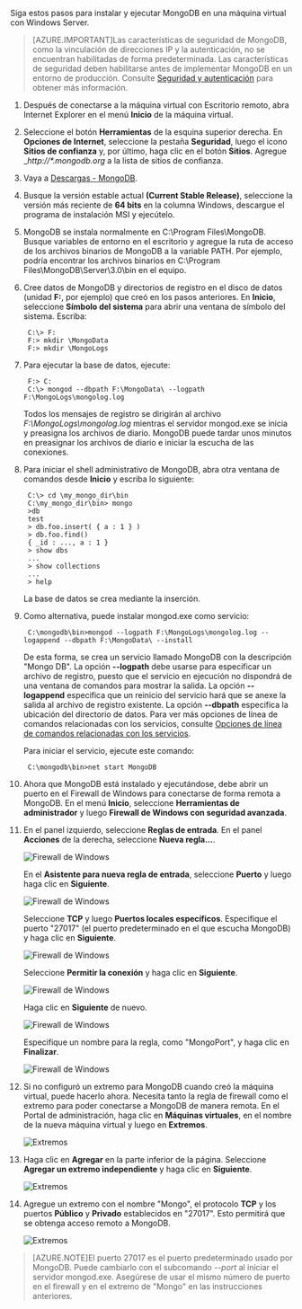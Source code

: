 Siga estos pasos para instalar y ejecutar MongoDB en una máquina virtual con Windows Server.

> [AZURE.IMPORTANT]Las características de seguridad de MongoDB, como la vinculación de direcciones IP y la autenticación, no se encuentran habilitadas de forma predeterminada. Las características de seguridad deben habilitarse antes de implementar MongoDB en un entorno de producción. Consulte [Seguridad y autenticación](http://www.mongodb.org/display/DOCS/Security+and+Authentication) para obtener más información.

1. Después de conectarse a la máquina virtual con Escritorio remoto, abra Internet Explorer en el menú **Inicio** de la máquina virtual.

2. Seleccione el botón **Herramientas** de la esquina superior derecha. En **Opciones de Internet**, seleccione la pestaña **Seguridad**, luego el icono **Sitios de confianza** y, por último, haga clic en el botón **Sitios**. Agregue \__http://*.mongodb.org_ a la lista de sitios de confianza.

3. Vaya a [Descargas - MongoDB][MongoDownloads].

4. Busque la versión estable actual **(Current Stable Release)**, seleccione la versión más reciente de **64 bits** en la columna Windows, descargue el programa de instalación MSI y ejecútelo.

5. MongoDB se instala normalmente en C:\Program Files\MongoDB. Busque variables de entorno en el escritorio y agregue la ruta de acceso de los archivos binarios de MongoDB a la variable PATH. Por ejemplo, podría encontrar los archivos binarios en C:\Program Files\MongoDB\Server\3.0\bin en el equipo.

6. Cree datos de MongoDB y directorios de registro en el disco de datos (unidad **F:**, por ejemplo) que creó en los pasos anteriores. En **Inicio**, seleccione **Símbolo del sistema** para abrir una ventana de símbolo del sistema. Escriba:

		C:\> F:
		F:> mkdir \MongoData
		F:> mkdir \MongoLogs

7. Para ejecutar la base de datos, ejecute:

		F:> C:
		C:\> mongod --dbpath F:\MongoData\ --logpath F:\MongoLogs\mongolog.log

	Todos los mensajes de registro se dirigirán al archivo *F:\MongoLogs\mongolog.log* mientras el servidor mongod.exe se inicia y preasigna los archivos de diario. MongoDB puede tardar unos minutos en preasignar los archivos de diario e iniciar la escucha de las conexiones.

8. Para iniciar el shell administrativo de MongoDB, abra otra ventana de comandos desde **Inicio** y escriba lo siguiente:

		C:\> cd \my_mongo_dir\bin  
		C:\my_mongo_dir\bin> mongo  
		>db  
		test
		> db.foo.insert( { a : 1 } )  
		> db.foo.find()  
		{ _id : ..., a : 1 }  
		> show dbs  
		...  
		> show collections  
		...  
		> help  

	La base de datos se crea mediante la inserción.

9. Como alternativa, puede instalar mongod.exe como servicio:

		C:\mongodb\bin>mongod --logpath F:\MongoLogs\mongolog.log --logappend --dbpath F:\MongoData\ --install

	De esta forma, se crea un servicio llamado MongoDB con la descripción "Mongo DB". La opción **--logpath** debe usarse para especificar un archivo de registro, puesto que el servicio en ejecución no dispondrá de una ventana de comandos para mostrar la salida. La opción **--logappend** especifica que un reinicio del servicio hará que se anexe la salida al archivo de registro existente. La opción **--dbpath** especifica la ubicación del directorio de datos. Para ver más opciones de línea de comandos relacionadas con los servicios, consulte [Opciones de línea de comandos relacionadas con los servicios][MongoWindowsSvcOptions].

	Para iniciar el servicio, ejecute este comando:

		C:\mongodb\bin>net start MongoDB

10. Ahora que MongoDB está instalado y ejecutándose, debe abrir un puerto en el Firewall de Windows para conectarse de forma remota a MongoDB. En el menú **Inicio**, seleccione **Herramientas de administrador** y luego **Firewall de Windows con seguridad avanzada**.

11. En el panel izquierdo, seleccione **Reglas de entrada**. En el panel **Acciones** de la derecha, seleccione **Nueva regla...**.

	![Firewall de Windows][Image1]

	En el **Asistente para nueva regla de entrada**, seleccione **Puerto** y luego haga clic en **Siguiente**.

	![Firewall de Windows][Image2]

	Seleccione **TCP** y luego **Puertos locales específicos**. Especifique el puerto "27017" (el puerto predeterminado en el que escucha MongoDB) y haga clic en **Siguiente**.

	![Firewall de Windows][Image3]

	Seleccione **Permitir la conexión** y haga clic en **Siguiente**.

	![Firewall de Windows][Image4]

	Haga clic en **Siguiente** de nuevo.

	![Firewall de Windows][Image5]

	Especifique un nombre para la regla, como "MongoPort", y haga clic en **Finalizar**.

	![Firewall de Windows][Image6]

12. Si no configuró un extremo para MongoDB cuando creó la máquina virtual, puede hacerlo ahora. Necesita tanto la regla de firewall como el extremo para poder conectarse a MongoDB de manera remota. En el Portal de administración, haga clic en **Máquinas virtuales**, en el nombre de la nueva máquina virtual y luego en **Extremos**.

	![Extremos][Image7]

13. Haga clic en **Agregar** en la parte inferior de la página. Seleccione **Agregar un extremo independiente** y haga clic en **Siguiente**.

	![Extremos][Image8]

14. Agregue un extremo con el nombre "Mongo", el protocolo **TCP** y los puertos **Público** y **Privado** establecidos en "27017". Esto permitirá que se obtenga acceso remoto a MongoDB.

	![Extremos][Image9]

> [AZURE.NOTE]El puerto 27017 es el puerto predeterminado usado por MongoDB. Puede cambiarlo con el subcomando _--port_ al iniciar el servidor mongod.exe. Asegúrese de usar el mismo número de puerto en el firewall y en el extremo de "Mongo" en las instrucciones anteriores.


[MongoDownloads]: http://www.mongodb.org/downloads

[MongoWindowsSvcOptions]: http://www.mongodb.org/display/DOCS/Windows+Service


[Image1]: ./media/install-and-run-mongo-on-win2k8-vm/WinFirewall1.png
[Image2]: ./media/install-and-run-mongo-on-win2k8-vm/WinFirewall2.png
[Image3]: ./media/install-and-run-mongo-on-win2k8-vm/WinFirewall3.png
[Image4]: ./media/install-and-run-mongo-on-win2k8-vm/WinFirewall4.png
[Image5]: ./media/install-and-run-mongo-on-win2k8-vm/WinFirewall5.png
[Image6]: ./media/install-and-run-mongo-on-win2k8-vm/WinFirewall6.png
[Image7]: ./media/install-and-run-mongo-on-win2k8-vm/WinVmAddEndpoint.png
[Image8]: ./media/install-and-run-mongo-on-win2k8-vm/WinVmAddEndpoint2.png
[Image9]: ./media/install-and-run-mongo-on-win2k8-vm/WinVmAddEndpoint3.png

<!---HONumber=August15_HO6-->